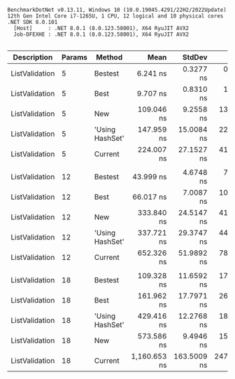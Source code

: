 ```

BenchmarkDotNet v0.13.11, Windows 10 (10.0.19045.4291/22H2/2022Update)
12th Gen Intel Core i7-1265U, 1 CPU, 12 logical and 10 physical cores
.NET SDK 8.0.101
  [Host]     : .NET 8.0.1 (8.0.123.58001), X64 RyuJIT AVX2
  Job-DFEXHE : .NET 8.0.1 (8.0.123.58001), X64 RyuJIT AVX2


```
| Description    | Params | Method          | Mean         | StdDev      | Error       | Ratio | Gen0   | Allocated |
|--------------- |------- |---------------- |-------------:|------------:|------------:|------:|-------:|----------:|
| ListValidation | 5      | Bestest         |     6.241 ns |   0.3277 ns |   0.4955 ns |  0.03 |      - |         - |
| ListValidation | 5      | Best            |     9.707 ns |   0.8310 ns |   1.2563 ns |  0.04 |      - |         - |
| ListValidation | 5      | New             |   109.046 ns |   9.2558 ns |  13.9934 ns |  0.50 | 0.0841 |     528 B |
| ListValidation | 5      | &#39;Using HashSet&#39; |   147.959 ns |  15.0084 ns |  22.6905 ns |  0.68 | 0.0408 |     256 B |
| ListValidation | 5      | Current         |   224.007 ns |  27.1527 ns |  41.0510 ns |  1.00 | 0.1743 |    1096 B |
|                |        |                 |              |             |             |       |        |           |
| ListValidation | 12     | Bestest         |    43.999 ns |   4.6748 ns |   7.0677 ns |  0.07 |      - |         - |
| ListValidation | 12     | Best            |    66.017 ns |   7.0087 ns |  10.5962 ns |  0.10 |      - |         - |
| ListValidation | 12     | New             |   333.840 ns |  24.5147 ns |  41.1953 ns |  0.52 | 0.1821 |    1144 B |
| ListValidation | 12     | &#39;Using HashSet&#39; |   337.721 ns |  29.3747 ns |  44.4103 ns |  0.52 | 0.0723 |     456 B |
| ListValidation | 12     | Current         |   652.326 ns |  51.9892 ns |  78.6003 ns |  1.00 | 0.3975 |    2496 B |
|                |        |                 |              |             |             |       |        |           |
| ListValidation | 18     | Bestest         |   109.328 ns |  11.6592 ns |  17.6270 ns |  0.10 |      - |         - |
| ListValidation | 18     | Best            |   161.962 ns |  17.7971 ns |  26.9067 ns |  0.14 |      - |         - |
| ListValidation | 18     | &#39;Using HashSet&#39; |   429.416 ns |  12.2768 ns |  18.5608 ns |  0.38 | 0.0918 |     576 B |
| ListValidation | 18     | New             |   573.586 ns |   9.4946 ns |  15.9551 ns |  0.50 | 0.2656 |    1672 B |
| ListValidation | 18     | Current         | 1,160.653 ns | 163.5009 ns | 247.1900 ns |  1.00 | 0.5879 |    3696 B |
